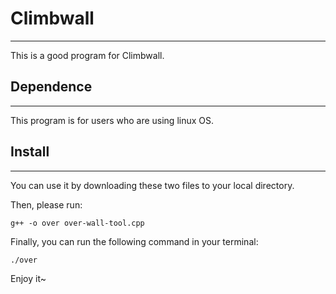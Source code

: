 # Climbwall
------------------------------------------------

This is a good program for Climbwall.

## Dependence
---------------------------------------------------

This program is for users who are using linux OS.

## Install
-----------------------------------------

You can use it by downloading these two files to your local directory.

Then, please run:

```g++ -o over over-wall-tool.cpp```

Finally, you can run the following command in your terminal:

```./over```

Enjoy it~